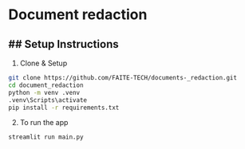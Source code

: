 # Document redaction
## ## Setup Instructions
1. Clone & Setup
```bash
git clone https://github.com/FAITE-TECH/documents-_redaction.git
cd document_redaction
python -m venv .venv
.venv\Scripts\activate 
pip install -r requirements.txt
```
2. To run the app

```bash
streamlit run main.py
```
